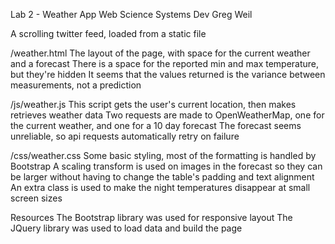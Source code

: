 Lab 2 - Weather App
Web Science Systems Dev
Greg Weil

A scrolling twitter feed, loaded from a static file

/weather.html
	The layout of the page, with space for the current weather and a forecast
	There is a space for the reported min and max temperature, but they're hidden
		It seems that the values returned is the variance between measurements, not a prediction

/js/weather.js
	This script gets the user's current location, then makes retrieves weather data
	Two requests are made to OpenWeatherMap, one for the current weather, and one for a 10 day forecast
	The forecast seems unreliable, so api requests automatically retry on failure

/css/weather.css
	Some basic styling, most of the formatting is handled by Bootstrap
	A scaling transform is used on images in the forecast so they can be larger
		without having to change the table's padding and text alignment
	An extra class is used to make the night temperatures disappear at small screen sizes

Resources
	The Bootstrap library was used for responsive layout
	The JQuery library was used to load data and build the page

